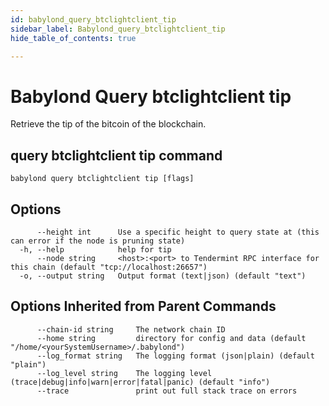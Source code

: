 ```yaml
---
id: babylond_query_btclightclient_tip
sidebar_label: Babylond_query_btclightclient_tip
hide_table_of_contents: true

---
```


# Babylond Query btclightclient tip
Retrieve the tip of the bitcoin of the blockchain.
## query btclightclient tip command
```
babylond query btclightclient tip [flags]
```
## Options
```
      --height int      Use a specific height to query state at (this can error if the node is pruning state)
  -h, --help            help for tip
      --node string     <host>:<port> to Tendermint RPC interface for this chain (default "tcp://localhost:26657")
  -o, --output string   Output format (text|json) (default "text")
```
## Options Inherited from Parent Commands
```
      --chain-id string     The network chain ID
      --home string         directory for config and data (default "/home/<yourSystemUsername>/.babylond")
      --log_format string   The logging format (json|plain) (default "plain")
      --log_level string    The logging level (trace|debug|info|warn|error|fatal|panic) (default "info")
      --trace               print out full stack trace on errors
```
